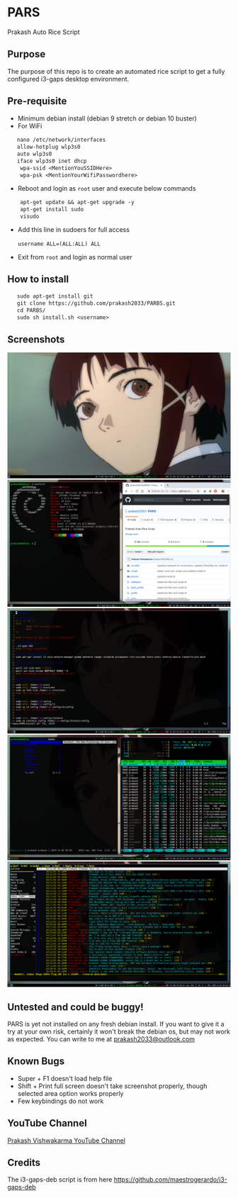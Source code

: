 # PARS
Prakash Auto Rice Script

## Purpose
The purpose of this repo is to create an automated rice script to get a fully configured i3-gaps desktop environment.

## Pre-requisite
- Minimum debian install (debian 9 stretch or debian 10 buster)
- For WiFi
```
   nano /etc/network/interfaces
   allow-hotplug wlp3s0
   auto wlp3s0
   iface wlp3s0 inet dhcp
	wpa-ssid <MentionYouSSIDHere>
	wpa-psk <MentionYourWifiPasswordhere>
```
- Reboot and login as `root` user and execute below commands
```
    apt-get update && apt-get upgrade -y
    apt-get install sudo
    visudo
```
- Add this line in sudoers for full access

   `username ALL=(ALL:ALL) ALL`
- Exit from `root` and login as normal user

## How to install
```
   sudo apt-get install git
   git clone https://github.com/prakash2033/PARBS.git
   cd PARBS/
   sudo sh install.sh <username>
```
## Screenshots
![Alt text](/screenshots/pic-selected-191103-2335-40.png?raw=true "Home Screen with Lain wallpaper")
![Alt text](/screenshots/pic-selected-191103-2336-25.png?raw=true "neofetch and chromium browser")
![Alt text](/screenshots/pic-selected-191103-2337-30.png?raw=true "urxvt terminal")
![Alt text](/screenshots/pic-selected-191103-2337-58.png?raw=true "ranger file manager and htop")
![Alt text](/screenshots/pic-selected-191104-0009-10.png?raw=true "neomutt terminal based email client")

## Untested and could be buggy!
PARS is yet not installed on any fresh debian install.
If you want to give it a try at your own risk, certainly it won't break the debian os, but may not work as expected.
You can write to me at prakash2033@outlook.com

## Known Bugs
- Super + F1 doesn't load help file
- Shift + Print full screen doesn't take screenshot properly, though selected area option works properly
- Few keybindings do not work

## YouTube Channel
[Prakash Vishwakarma YouTube Channel](https://www.youtube.com/channel/UCdSXkHPv39bDKaBk5TOReNg?view_as=subscriber)

## Credits
The i3-gaps-deb script is from here
https://github.com/maestrogerardo/i3-gaps-deb
